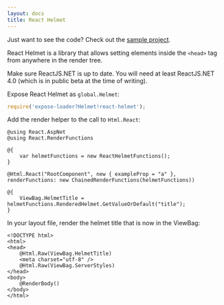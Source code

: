 ```yaml
---
layout: docs
title: React Helmet
---
```


Just want to see the code? Check out the [sample project](https://github.com/reactjs/React.NET/tree/master/src/React.Sample.Webpack.CoreMvc).

React Helmet is a library that allows setting elements inside the `<head>` tag from anywhere in the render tree.

Make sure ReactJS.NET is up to date. You will need at least ReactJS.NET 4.0 (which is in public beta at the time of writing).

Expose React Helmet as `global.Helmet`:

```js
require('expose-loader?Helmet!react-helmet');
```

Add the render helper to the call to `Html.React`:

```
@using React.AspNet
@using React.RenderFunctions

@{
	var helmetFunctions = new ReactHelmetFunctions();
}

@Html.React("RootComponent", new { exampleProp = "a" }, renderFunctions: new ChainedRenderFunctions(helmetFunctions))

@{
	ViewBag.HelmetTitle = helmetFunctions.RenderedHelmet.GetValueOrDefault("title");
}
```

In your layout file, render the helmet title that is now in the ViewBag:

```
<!DOCTYPE html>
<html>
<head>
	@Html.Raw(ViewBag.HelmetTitle)
	<meta charset="utf-8" />
	@Html.Raw(ViewBag.ServerStyles)
</head>
<body>
	@RenderBody()
</body>
</html>
```

